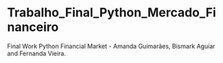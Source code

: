 # Trabalho_Final_Python_Mercado_Financeiro
Final Work Python Financial Market - Amanda Guimarães, Bismark Aguiar and Fernanda Vieira.
